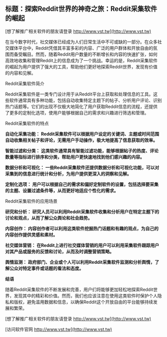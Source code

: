## **标题：探索Reddit世界的神奇之旅：Reddit采集软件的崛起**

[想了解推广相关软件的朋友请登录 http://www.vst.tw](http://www.vst.tw)

在当今数字时代，社交媒体已经成为人们日常生活中不可或缺的一部分。在众多社交媒体平台中，Reddit凭借其丰富多彩的内容、广泛的用户群体和开放自由的氛围而备受瞩目。然而，随着Reddit用户数量的不断增长和内容的快速扩张，如何高效地收集和管理Reddit上的信息成为了一个挑战。幸运的是，Reddit采集软件的崛起为用户提供了强大的工具，帮助他们更好地探索Reddit世界，发现有价值的内容和见解。

Reddit采集软件简介

Reddit采集软件是一类专门设计用于从Reddit平台上获取和处理信息的工具。这些软件通常具有多种功能，包括自动收集特定主题下的帖子、分析用户评论、识别热门话题等。它们的出现不仅极大地简化了用户获取Reddit信息的流程，还提供了更多的定制化选项，使用户能够根据自己的需求和兴趣进行筛选和管理。

Reddit采集软件的特点

**自动化采集功能： Reddit采集软件可以根据用户设定的关键词、主题或时间范围自动收集相关帖子和评论，无需用户手动操作，极大地提高了信息获取的效率。**

**智能过滤和分类： 这类软件通常具有智能过滤功能，能够根据帖子的热度、评论数量等指标进行排序和分类，帮助用户更快速地找到他们感兴趣的内容。**

**数据分析和可视化： 一些Reddit采集软件还提供数据分析和可视化功能，可以对采集到的信息进行统计和分析，为用户提供更深入的洞察和见解。**

**定制化选项： 用户可以根据自己的需求和偏好定制软件的设置，包括选择要采集的主题、设置过滤条件等，从而更好地适应个性化的需求。**

Reddit采集软件的应用场景

**研究和分析： 研究人员可以利用Reddit采集软件收集和分析用户在特定主题下的讨论和观点，从而了解公众舆论和社会趋势。**

**内容创作： 内容创作者可以利用这类软件挖掘热门话题和有趣的观点，为自己的内容创作提供灵感和素材。**

**社交媒体营销： 在Reddit上进行社交媒体营销的用户可以利用采集软件跟踪用户对其产品或服务的反馈和讨论，从而及时调整营销策略。**

**舆情监测： 政府部门、企业或个人可以利用Reddit采集软件监测和分析舆情，了解公众对特定事件或话题的看法和态度。**

**结语**

随着Reddit采集软件的不断发展和完善，用户们将能够更加轻松地探索Reddit世界，发现其中的精彩和价值。然而，我们也应该注意在使用这类软件时保护个人隐私和版权，避免滥用数据和信息，以确保Reddit这个开放自由的平台能够持续发展和繁荣。

[想了解推广相关软件的朋友请登录 http://www.vst.tw](http://www.vst.tw)


[访问软件官网 http://www.vst.tw](http://www.vst.tw)
